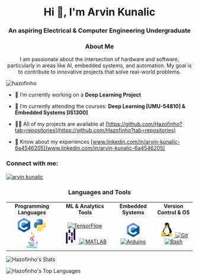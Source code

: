 <h1 align="center">Hi 👋, I'm Arvin Kunalic</h1>
<h3 align="center">An aspiring Electrical & Computer Engineering Undergraduate</h3>

<h3 align="center"> About Me </h4>
<p align="center"> I am passionate about the intersection of hardware and software, particularly in areas like AI, embedded systems, and automation. My goal is to contribute to innovative projects that solve real-world problems. </p>

<p align="left"> <img src="https://komarev.com/ghpvc/?username=hazofinho&label=Profile%20views&color=33d17a&style=flat-square" alt="hazofinho" /> </p>

- 🔭 I’m currently working on a **Deep Learning Project**

- 🌱 I’m currently attending the courses: **Deep Learning [UMU-54810] & Embedded Systems [IS1300]**

- 👨‍💻 All of my projects are available at [https://github.com/Hazofinho?tab=repositories](https://github.com/Hazofinho?tab=repositories)

- 📄 Know about my experiences [www.linkedin.com/in/arvin-kunalic-6a4546205](www.linkedin.com/in/arvin-kunalic-6a4546205)

<h3 align="left">Connect with me:</h3>
<p align="left">
<a href="https://linkedin.com/in/arvin kunalic" target="blank"><img align="center" src="https://raw.githubusercontent.com/rahuldkjain/github-profile-readme-generator/master/src/images/icons/Social/linked-in-alt.svg" alt="arvin kunalic" height="30" width="40" /></a>
</p>


<h3 align="center">Languages and Tools</h3>
    <table align="center">
        <tr>
            <td align="center"><strong>Programming Languages</strong></td>
            <td align="center"><strong>ML & Analytics Tools</strong></td>
            <td align="center"><strong>Embedded Systems</strong></td>
            <td align="center"><strong>Version Control & OS</strong></td>   
        </tr>
        <tr>
            <td align="center">
                <a href="https://www.cprogramming.com/" target="_blank" rel="noreferrer">
                    <img src="https://raw.githubusercontent.com/devicons/devicon/master/icons/c/c-original.svg" alt="C" width="40" height="40"/>
                </a>
                <a href="https://www.python.org" target="_blank" rel="noreferrer">
                    <img src="https://raw.githubusercontent.com/devicons/devicon/master/icons/python/python-original.svg" alt="Python" width="40" height="40"/>
                </a>
                <a href="https://www.java.com" target="_blank" rel="noreferrer">
                    <img src="https://raw.githubusercontent.com/devicons/devicon/master/icons/java/java-original.svg" alt="Java" width="40" height="40"/>
                </a>
            </td>
            <td align="center">
                <a href="https://www.tensorflow.org" target="_blank" rel="noreferrer">
                    <img src="https://www.vectorlogo.zone/logos/tensorflow/tensorflow-icon.svg" alt="TensorFlow" width="40" height="40"/>
                </a>
                <a href="https://pandas.pydata.org/" target="_blank" rel="noreferrer">
                    <img src="https://raw.githubusercontent.com/devicons/devicon/2ae2a900d2f041da66e950e4d48052658d850630/icons/pandas/pandas-original.svg" alt="Pandas" width="40" height="40"/>
                </a>
                <a href="https://www.mathworks.com/" target="_blank" rel="noreferrer">
                    <img src="https://upload.wikimedia.org/wikipedia/commons/2/21/Matlab_Logo.png" alt="MATLAB" width="40" height="40"/>
                </a>
            </td>
            <td align="center">
                <a href="https://www.cprogramming.com/" target="_blank" rel="noreferrer">
                    <img src="https://raw.githubusercontent.com/devicons/devicon/master/icons/c/c-original.svg" alt="C" width="40" height="40"/>
                </a>
                <a href="https://www.arduino.cc/" target="_blank" rel="noreferrer">
                    <img src="https://cdn.worldvectorlogo.com/logos/arduino-1.svg" alt="Arduino" width="40" height="40"/>
                </a>
            </td>
            <td align="center">
                <a href="https://www.linux.org/" target="_blank" rel="noreferrer">
                    <img src="https://raw.githubusercontent.com/devicons/devicon/master/icons/linux/linux-original.svg" alt="Linux" width="40" height="40"/>
                </a>
                <a href="https://git-scm.com/" target="_blank" rel="noreferrer">
                    <img src="https://www.vectorlogo.zone/logos/git-scm/git-scm-icon.svg" alt="Git" width="40" height="40"/>
                </a>
                <a href="https://www.gnu.org/software/bash/" target="_blank" rel="noreferrer">
                    <img src="https://www.svgrepo.com/show/353478/bash-icon.svg" alt="Bash" width="40" height="40">
                </a>
            </td>
        </tr>
    </table>

![Hazofinho's Stats](https://github-readme-stats.vercel.app/api?username=Hazofinho&theme=highcontrast&show_icons=true&hide_border=true&count_private=true)

![Hazofinho's Top Languages](https://github-readme-stats.vercel.app/api/top-langs/?username=Hazofinho&theme=highcontrast&show_icons=true&hide_border=true&layout=compact)